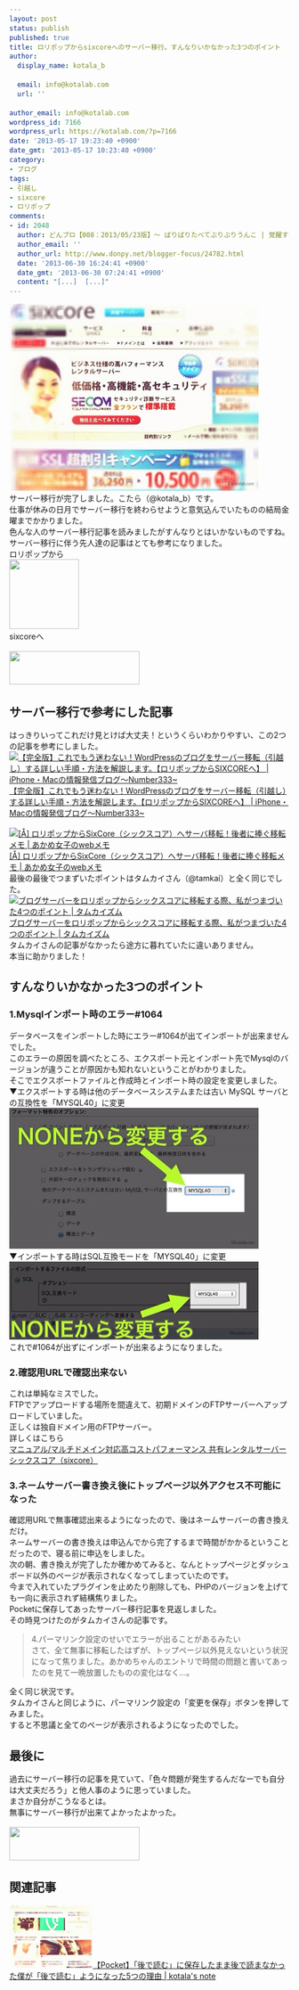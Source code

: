 ```yaml
---
layout: post
status: publish
published: true
title: ロリポップからsixcoreへのサーバー移行。すんなりいかなかった3つのポイント
author:
  display_name: kotala_b

  email: info@kotalab.com
  url: ''

author_email: info@kotalab.com
wordpress_id: 7166
wordpress_url: https://kotalab.com/?p=7166
date: '2013-05-17 19:23:40 +0900'
date_gmt: '2013-05-17 10:23:40 +0900'
category:
- ブログ
tags:
- 引越し
- sixcore
- ロリポップ
comments:
- id: 2048
  author: どんブロ【008：2013/05/23版】〜 ばりばりたべてぶりぶりうんこ | 覚醒する @CDiP
  author_email: ''
  author_url: http://www.donpy.net/blogger-focus/24782.html
  date: '2013-06-30 16:24:41 +0900'
  date_gmt: '2013-06-30 07:24:41 +0900'
  content: "[...]  [...]"
---
```

<p><img src="/wp-content/uploads/sixcore_130517-448x336.jpg" alt="sixcore_130517" width="448" height="336" class="alignnone size-large wp-image-7168" /><br />
サーバー移行が完了しました。こたら（@kotala_b）です。<br />
仕事が休みの日月でサーバー移行を終わらせようと意気込んでいたものの結局金曜までかかりました。<br />
色んな人のサーバー移行記事を読みましたがすんなりとはいかないものですね。<br />
サーバー移行に伴う先人達の記事はとても参考になりました。<br />
ロリポップから<br />
<a href="http://c.af.moshimo.com/af/c/click?a_id=370316&p_id=16&pc_id=16&pl_id=5191&guid=ON" target="_blank"><img src="http://image.moshimo.com/af-img/0003/000000005191.gif" width="125" height="125" style="border:none;"></a><br />
sixcoreへ<br />
<a href="http://px.a8.net/svt/ejp?a8mat=25PB6D+3SXS8A+CO4+O0MJL" target="_blank"><br />
<img border="0" width="234" height="60" alt="" src="http://www25.a8.net/svt/bgt?aid=130511317230&wid=004&eno=01&mid=s00000001642004034000&mc=1"></a><br />
</p>
<!--more-->
<h2>サーバー移行で参考にした記事</h2>
<p>はっきりいってこれだけ見とけば大丈夫！というくらいわかりやすい、この2つの記事を参考にしました。<br />
<a href="http://number333.org/2013/03/04/wordpress-sever-moving/" target="_blank"><img  class="alignleft" src="https://capture.heartrails.com/150x130?http://number333.org/2013/03/04/wordpress-sever-moving/" alt="【完全版】これでもう迷わない！WordPressのブログをサーバー移転（引越し）する詳しい手順・方法を解説します。【ロリポップからSIXCOREへ】 | iPhone・Macの情報発信ブログ〜Number333~" width="150" height="130" /></a><a href="http://number333.org/2013/03/04/wordpress-sever-moving/" target="_blank">【完全版】これでもう迷わない！WordPressのブログをサーバー移転（引越し）する詳しい手順・方法を解説します。【ロリポップからSIXCOREへ】 | iPhone・Macの情報発信ブログ〜Number333~</a><a href="https://b.hatena.ne.jp/entry/http://number333.org/2013/03/04/wordpress-sever-moving/" target="_blank"><img border="0" src="https://b.hatena.ne.jp/entry/image/http://number333.org/2013/03/04/wordpress-sever-moving/" alt="" /></a><br style="clear:both;" /><br />
<a href="http://webmemo.biz/sixcore-lolipop-server" target="_blank"><img  class="alignleft" src="https://capture.heartrails.com/150x130?http://webmemo.biz/sixcore-lolipop-server" alt="[&Aring;] ロリポップからSixCore（シックスコア）へサーバ移転！後者に捧ぐ移転メモ | あかめ女子のwebメモ" width="150" height="130" /></a><a href="http://webmemo.biz/sixcore-lolipop-server" target="_blank">[&Aring;] ロリポップからSixCore（シックスコア）へサーバ移転！後者に捧ぐ移転メモ | あかめ女子のwebメモ</a><a href="https://b.hatena.ne.jp/entry/http://webmemo.biz/sixcore-lolipop-server" target="_blank"><img border="0" src="https://b.hatena.ne.jp/entry/image/http://webmemo.biz/sixcore-lolipop-server" alt="" /></a><br style="clear:both;" />最後の最後でつまずいたポイントはタムカイさん（@tamkai）と全く同じでした。<br />
<a href="http://tamkaism.com/2013/05/lolipop-to-sixcore/" target="_blank"><img  class="alignleft" src="https://capture.heartrails.com/150x130?http://tamkaism.com/2013/05/lolipop-to-sixcore/" alt="ブログサーバーをロリポップからシックスコアに移転する際、私がつまづいた4つのポイント | タムカイズム" width="150" height="130" /></a><a href="http://tamkaism.com/2013/05/lolipop-to-sixcore/" target="_blank">ブログサーバーをロリポップからシックスコアに移転する際、私がつまづいた4つのポイント | タムカイズム</a><a href="https://b.hatena.ne.jp/entry/http://tamkaism.com/2013/05/lolipop-to-sixcore/" target="_blank"><img border="0" src="https://b.hatena.ne.jp/entry/image/http://tamkaism.com/2013/05/lolipop-to-sixcore/" alt="" /></a><br style="clear:both;" />タムカイさんの記事がなかったら途方に暮れていたに違いありません。<br />
本当に助かりました！</p>
<h2>すんなりいかなかった3つのポイント</h2>
<h3>1.Mysqlインポート時のエラー#1064</h3>
<p>データベースをインポートした時にエラー#1064が出てインポートが出来ませんでした。<br />
このエラーの原因を調べたところ、エクスポート元とインポート先でMysqlのバージョンが違うことが原因かも知れないということがわかりました。<br />
そこでエクスポートファイルと作成時とインポート時の設定を変更しました。<br />
▼エクスポートする時は他のデータベースシステムまたは古い MySQL サーバとの互換性を「MYSQL40」に変更<br />
<img src="/wp-content/uploads/sixcore_130517_01-448x253.jpg" alt="sixcore_130517_01" width="448" height="253" class="alignnone size-large wp-image-7169" /><br />
▼インポートする時はSQL互換モードを「MYSQL40」に変更<br />
<img src="/wp-content/uploads/sixcore_130517_02-448x140.jpg" alt="sixcore_130517_02" width="448" height="140" class="alignnone size-large wp-image-7170" /><br />
これで#1064が出ずにインポートが出来るようになりました。</p>
<h3>2.確認用URLで確認出来ない</h3>
<p>これは単純なミスでした。<br />
FTPでアップロードする場所を間違えて、初期ドメインのFTPサーバーへアップロードしていました。<br />
正しくは独自ドメイン用のFTPサーバー。<br />
詳しくはこちら<br />
<a href="http://www.sixcore.ne.jp/shared/man/domain_setting.php" target="_blank">マニュアル/マルチドメイン対応高コストパフォーマンス 共有レンタルサーバー シックスコア（sixcore）</a></p>
<h3>3.ネームサーバー書き換え後にトップページ以外アクセス不可能になった</h3>
<p>確認用URLで無事確認出来るようになったので、後はネームサーバーの書き換えだけ。<br />
ネームサーバーの書き換えは申込んでから完了するまで時間がかかるということだったので、寝る前に申込をしました。<br />
次の朝、書き換えが完了したか確かめてみると、なんとトップページとダッシュボード以外のページが表示されなくなってしまっていたのです。<br />
今まで入れていたプラグインを止めたり削除しても、PHPのバージョンを上げても一向に表示されず結構焦りました。<br />
Pocketに保存してあったサーバー移行記事を見返しました。<br />
その時見つけたのがタムカイさんの記事です。</p>
<blockquote><p>4.パーマリンク設定のせいでエラーが出ることがあるみたい<br />
さて、全て無事に移転したはずが、トップページ以外見えないという状況になって焦りました。あかめちゃんのエントリで時間の問題と書いてあったのを見て一晩放置したものの変化はなく&hellip;。</p></blockquote>
<p>全く同じ状況です。<br />
タムカイさんと同じように、パーマリンク設定の「変更を保存」ボタンを押してみました。<br />
すると不思議と全てのページが表示されるようになったのでした。</p>
<h2>最後に</h2>
<p>過去にサーバー移行の記事を見ていて、「色々問題が発生するんだなーでも自分は大丈夫だろう」と他人事のように思っていました。<br />
まさか自分がこうなるとは。<br />
無事にサーバー移行が出来てよかったよかった。<br />
<a href="http://px.a8.net/svt/ejp?a8mat=25PB6D+3SXS8A+CO4+O0MJL" target="_blank"><br />
<img border="0" width="234" height="60" alt="" src="http://www25.a8.net/svt/bgt?aid=130511317230&wid=004&eno=01&mid=s00000001642004034000&mc=1"></a></p>
<h2 class="rele">関連記事</h2>
<p><a href="/pocket-five-reason" target="_blank"><img  class="alignleft" src="/wp-content/uploads/pocket_130513.jpg" alt="【Pocket】「後で読む」に保存したまま後で読まなかった僕が「後で読む」ようになった5つの理由 | kotala's note" width="150" /></a><a href="/pocket-five-reason" target="_blank">【Pocket】「後で読む」に保存したまま後で読まなかった僕が「後で読む」ようになった5つの理由 | kotala's note</a><br style="clear:both;" /></p>
